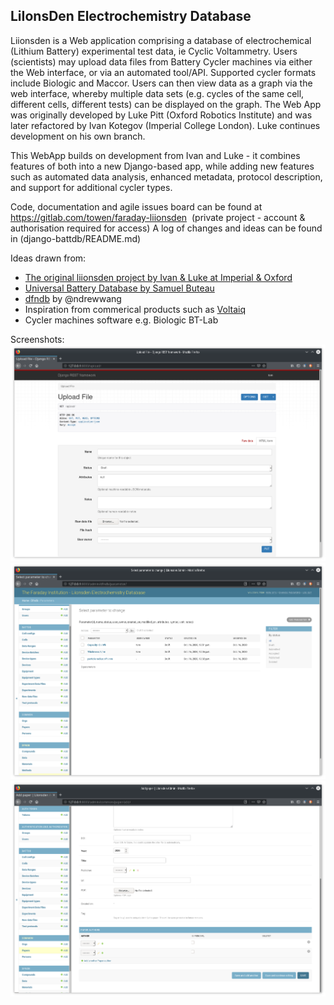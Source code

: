 LiIonsDen Electrochemistry Database
-----------------------------------------

Liionsden is a Web application comprising a database of electrochemical (Lithium Battery) experimental test data, ie Cyclic Voltammetry. Users (scientists) may upload data files from Battery Cycler machines via either the Web interface, or via an automated tool/API. Supported cycler formats include Biologic and Maccor.
Users can then view data as a graph via the web interface, whereby multiple data sets (e.g. cycles of the same cell, different cells, different tests) can be displayed on the graph. 
The Web App was originally developed by Luke Pitt (Oxford Robotics Institute) and was later refactored by Ivan Kotegov (Imperial College London). Luke continues development on his own branch.

This WebApp builds on development from Ivan and Luke - it combines features of both into a new Django-based app, while adding new features such as automated data analysis, enhanced metadata, protocol description, and support for additional cycler types.

Code, documentation and agile issues board can be found at https://gitlab.com/towen/faraday-liionsden  (private project - account & authorisation required for access)
A log of changes and ideas can be found in (django-battdb/README.md)


Ideas drawn from:
* [The original liionsden project by Ivan & Luke at Imperial & Oxford](https://github.com/FaradayInstitution/liionsden)
* [Universal Battery Database by Samuel Buteau](https://github.com/Samuel-Buteau/universal-battery-database)
* [dfndb](https://github.com/ndrewwang/dfndb) by @ndrewwang
* Inspiration from commerical products such as [Voltaiq](http://www.voltaiq.com)
* Cycler machines software e.g. Biologic BT-Lab

Screenshots:
![upload data via REST API](doc/screenshots/uploadFile.png)
![configure parameters via Web interface](doc/screenshots/change_parameter.png)
![Add academic paper cia Web interface](doc/screenshots/add_paper.png)